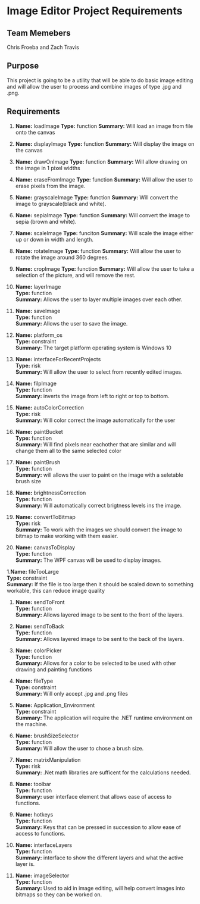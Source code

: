 # Image Editor Project Requirements

## Team Memebers
Chris Froeba and Zach Travis

## Purpose
This project is going to be a utility that will be able to do basic image editing and will allow the user to process and combine images of type .jpg and .png.

## Requirements

1. **Name:** loadImage
**Type:**  function
**Summary:**  Will load an image from file onto the canvas

1. **Name:** displayImage
**Type:** function
**Summary:** Will display the image on the canvas
	
1. **Name:** drawOnImage
**Type:** function
**Summary:** Will allow drawing on the image in 1 pixel widths

1. **Name:** eraseFromImage
**Type:** function
**Summary:** Will allow the user to erase pixels from the image.
	
1. **Name:** grayscaleImage
**Type:** function
**Summary:** Will convert the image to grayscale(black and white).

1. **Name:** sepiaImage
**Type:** function
**Summary:** Will convert the image to sepia (brown and white).

1. **Name:** scaleImage
**Type:** funciton
**Summary:** Will scale the image either up or down in width and length.

1. **Name:** rotateImage
**Type:** function
**Summary:** Will allow the user to rotate the image around 360 degrees.
	
1. **Name:** cropImage
**Type:** function
**Summary:** Will allow the user to take a selection of the picture, and will remove the rest.

1. **Name:** layerImage  
**Type:** function  
**Summary:** Allows the user to layer multiple images over each other.  
	
1. **Name:** saveImage  
**Type:** function  
**Summary:** Allows the user to save the image.  

1. **Name:** platform_os  
**Type:** constraint  
**Summary:** The target platform operating system is Windows 10  

1. **Name:** interfaceForRecentProjects  
**Type:** risk  
**Summary:** Will allow the user to select from recently edited images.  

1. **Name:** filpImage  
**Type:** function  
**Summary:** inverts the image from left to right or top to bottom.  
	
15. **Name:** autoColorCorrection  
**Type:** risk  
**Summary:** Will color correct the image automatically for the user  

1. **Name:** paintBucket  
**Type:** function  
**Summary:** Will find pixels near eachother that are similar and will change them all to the same selected color  
	
1. **Name:** paintBrush  
**Type:** function  
**Summary:** will allows the user to paint on the image with a seletable brush size  

1. **Name:** brightnessCorrection  
**Type:** function  
**Summary:** Will automatically correct brigtness levels ins the image.  
	
1. **Name:** convertToBitmap  
**Type:** risk  
**Summary:** To work with the images we should convert the image to bitmap to make working with them easier.  

1. **Name:** canvasToDisplay  
**Type:** function  
**Summary:** The WPF canvas will be used to display images.  
	
1.**Name:** fileTooLarge  
**Type:** constraint  
**Summary:** If the file is too large then it should be scaled down to something workable, this can reduce image quality  

1. **Name:** sendToFront  
**Type:** function  
**Summary:** Allows layered image to be sent to the front of the layers.  
	
1. **Name:** sendToBack  
**Type:** function  
**Summary:** Allows layered image to be sent to the back of the layers.  

1. **Name:** colorPicker  
**Type:** function  
**Summary:** Allows for a color to be selected to be used with other drawing and painting functions  

1. **Name:** fileType  
**Type:** constraint  
**Summary:** Will only accept .jpg and .png files  

1. **Name:** Application_Environment  
**Type:** constraint  
**Summary:**  The application will require the .NET runtime environment on the machine.  
	
1. **Name:** brushSizeSelector  
**Type:** function  
**Summary:** Will allow the user to chose a brush size.  

1. **Name:** matrixManipulation  
**Type:** risk  
**Summary:** .Net math libraries are sufficent for the calculations needed.  

1. **Name:** toolbar  
**Type:** function  
**Summary:** user interface element that allows ease of access to functions.  

1. **Name:** hotkeys  
**Type:** function  
**Summary:** Keys that can be pressed in succession to allow ease of access to functions.  

1. **Name:** interfaceLayers  
**Type:** function  
**Summary:** interface to show the different layers and what the active layer is.  

1. **Name:** imageSelector  
**Type:** function  
**Summary:** Used to aid in image editing, will help convert images into bitmaps so they can be worked on.  
